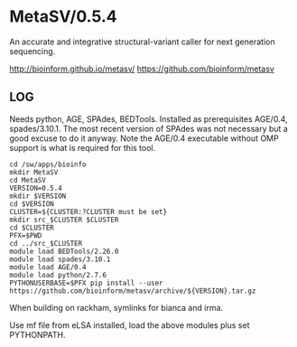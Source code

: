 MetaSV/0.5.4
============

An accurate and integrative structural-variant caller for next generation sequencing.

<http://bioinform.github.io/metasv/>
<https://github.com/bioinform/metasv>

LOG
---

Needs python, AGE, SPAdes, BEDTools.  Installed as prerequisites AGE/0.4,
spades/3.10.1.  The most recent version of SPAdes was not necessary but a good
excuse to do it anyway.  Note the AGE/0.4 executable without OMP support is what
is required for this tool.

    cd /sw/apps/bioinfo
    mkdir MetaSV
    cd MetaSV
    VERSION=0.5.4
    mkdir $VERSION
    cd $VERSION
    CLUSTER=${CLUSTER:?CLUSTER must be set}
    mkdir src_$CLUSTER $CLUSTER
    cd $CLUSTER
    PFX=$PWD
    cd ../src_$CLUSTER
    module load BEDTools/2.26.0
    module load spades/3.10.1
    module load AGE/0.4
    module load python/2.7.6
    PYTHONUSERBASE=$PFX pip install --user https://github.com/bioinform/metasv/archive/${VERSION}.tar.gz

When building on rackham, symlinks for bianca and irma.

Use mf file from eLSA installed, load the above modules plus set PYTHONPATH.


